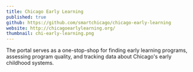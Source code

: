 ```yaml
---
title: Chicago Early Learning
published: true
github: https://github.com/smartchicago/chicago-early-learning
website: http://chicagoearlylearning.org/
thumbnail: chi-early-learning.png
---
```


The portal serves as a one-stop-shop for finding early learning programs, assessing program quality, and tracking data about Chicago's early childhood systems.